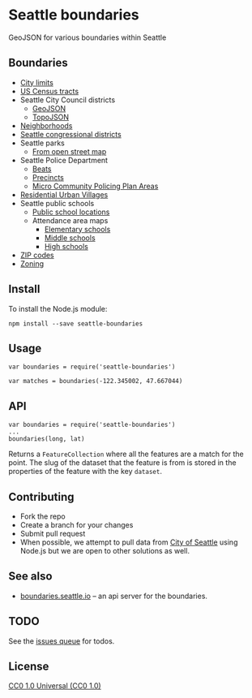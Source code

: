 # Seattle boundaries

GeoJSON for various boundaries within Seattle

## Boundaries
- [City limits](/data/city-limits.geojson)
- [US Census tracts](/data/census-tracts.geojson)
- Seattle City Council districts
  - [GeoJSON](/data/city-council-districts.geojson)
  - [TopoJSON](/data/city-council-districts.topojson)
- [Neighborhoods](/data/neighborhoods.geojson)
- [Seattle congressional districts](/data/seattle-congress.geojson)
- Seattle parks
  - [From open street map](/data/seattle-parks-osm.geojson)
- Seattle Police Department
  - [Beats](/data/spd-beats.geojson)
  - [Precincts](/data/spd-precints.geojson)
  - [Micro Community Policing Plan Areas](/data/spd-mcpp-areas.geojson)
- [Residential Urban Villages](/data/ruv.geojson)
- Seattle public schools 
  - [Public school locations](/data/sps_school_site_2015_2016.geojson)
  - Attendance area maps
    - [Elementary schools](/data/sps_attendance_area_ES.geojson)
    - [Middle schools](/data/sps_attendance_area_MS.geojson)
    - [High schools](/data/sps_attendance_area_HS.geojson)
- [ZIP codes](/data/zip-codes.geojson)
- [Zoning](/data/zoning.geojson)

## Install

To install the Node.js module:

```
npm install --save seattle-boundaries
```

## Usage

```
var boundaries = require('seattle-boundaries')

var matches = boundaries(-122.345002, 47.667044)
```

## API

```
var boundaries = require('seattle-boundaries')
...
boundaries(long, lat)
```

Returns a `FeatureCollection` where all the features are a match for the point. The slug of the dataset that the feature is from is stored in the properties of the feature with the key `dataset`.

## Contributing
- Fork the repo
- Create a branch for your changes
- Submit pull request
- When possible, we attempt to pull data from [City of Seattle](https://data.seattle.gov/) using Node.js but we are open to other solutions
  as well.
  
## See also
- [boundaries.seattle.io](https://github.com/seattleio/boundaries.seattle.io) – an api server for the boundaries.

## TODO

See the [issues queue](http://github.com/openseattle/seattle-boundaries/issues) for todos.

## License
[CC0 1.0 Universal (CC0 1.0)](https://creativecommons.org/publicdomain/zero/1.0/)
